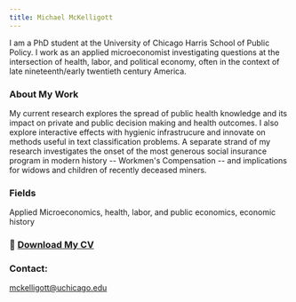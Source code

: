 ```yaml
---
title: Michael McKelligott
---
```


I am a PhD student at the University of Chicago Harris School of Public Policy. I work as an applied microeconomist investigating questions at the intersection of health, labor, and political economy, often in the context of late nineteenth/early twentieth century America.

### About My Work

My current research explores the spread of public health knowledge and its impact on private and public decision making and health outcomes. I also explore interactive effects with hygienic infrastrucure and innovate on methods useful in text classification problems. A separate strand of my research investigates the onset of the most generous social insurance program in modern history -- Workmen's Compensation -- and implications for widows and children of recently deceased miners.

### Fields

Applied Microeconomics, health, labor, and public economics, economic history

### 📄 [Download My CV](assets/cv.pdf)

### Contact:

mckelligott@uchicago.edu
